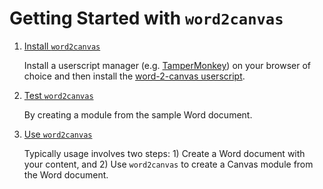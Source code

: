 # Getting Started with ```word2canvas```

1. [Install ```word2canvas```](./install.md) 

    Install a userscript manager (e.g. [TamperMonkey](https://www.tampermonkey.net/)) on your browser of choice and then install the [word-2-canvas userscript](https://github.com/djplaner/word-to-canvas-module/raw/main/release/word2canvas.user.js).

2. [Test ```word2canvas```](./test.md)

    By creating a module from the sample Word document.

3. [Use ```word2canvas```](./use.md) 

    Typically usage involves two steps: 1) Create a Word document with your content, and 2) Use ```word2canvas``` to create a Canvas module from the Word document.

